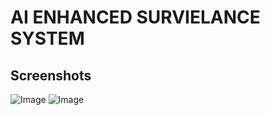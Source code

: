 # AI ENHANCED SURVIELANCE SYSTEM
## Screenshots
![Image](https://github.com/user-attachments/assets/f056f4fa-2378-4d89-9888-093bdd6914f2)
![Image](https://github.com/user-attachments/assets/a157fc18-e6f0-4959-8b8d-2d195dc68fe0)
